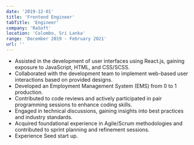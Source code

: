 ```yaml
---
date: '2019-12-01'
title: 'Frontend Engineer'
tabTitle: 'Engineer'
company: 'RaSoft'
location: 'Colombo, Sri Lanka'
range: 'December 2019 - February 2021'
url: ''
---
```


- Assisted in the development of user interfaces using React.js, gaining exposure to JavaScript, HTML, and CSS/SCSS.
- Collaborated with the development team to implement web-based user interactions based on provided designs.
- Developed an Employment Management System (EMS) from 0 to 1 production.
- Contributed to code reviews and actively participated in pair programming sessions to enhance coding skills.
- Engaged in technical discussions, gaining insights into best practices and industry standards.
- Acquired foundational experience in Agile/Scrum methodologies and contributed to sprint planning and refinement sessions.
- Experience Seed start up.
